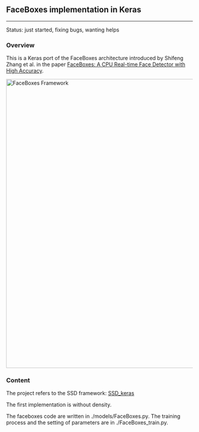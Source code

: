 ## FaceBoxes implementation in Keras
---
Status: just started, fixing bugs, wanting helps

### Overview

This is a Keras port of the FaceBoxes architecture introduced by Shifeng Zhang et al. in the paper [FaceBoxes: A CPU Real-time Face Detector with High Accuracy](https://arxiv.org/pdf/1708.05234.pdf).

<p align="left">
<img src="https://github.com/sfzhang15/FaceBoxes/blob/master/faceboxes_framework.jpg" alt="FaceBoxes Framework" width="777px">
</p>

### Content

The project refers to the SSD framework:  [SSD_keras](https://github.com/pierluigiferrari/ssd_keras)

The first implementation is without density.

The faceboxes code are written in ./models/FaceBoxes.py. The training process and the setting of parameters are in ./FaceBoxes_train.py.
